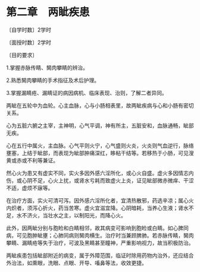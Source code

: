# 第二章　两眦疾患

〔自学时数〕2学时

〔面授时数〕2学时

〔目的要求〕

1.掌握赤脉传睛、胬肉攀睛的辨治。

2.熟悉胬肉攀睛的手术指征及术后护理。

3.掌握漏睛疮、漏睛证的病因病机、临床表现、治则，了解二者异同。

两眦在五轮中为血轮。心主血脉，心与小肠相表里，故两眦疾病与心和小肠有密切关系。

心为五脏六腑之主宰，主神明，心气平调，神有所主，五脏安和，血脉通畅，眦部无疾。

心在五行中属火，主血脉。心气平则火宁，心气盛则火炎，火炎则气血逆行，脉络壅塞，上结于眦部，而表现为眦部肿痛深红，眵粘干结等。若移热于小肠，可见溲黄或赤或不利等兼证。

然心火为患又有虚实不同，实火多因外感六淫所化，或心火自盛。虚火多因情志内伤，或心阴不足，心火上扰，或肾水亏耗而致虚火上炎，证见眦部微赤微痒、干涩不适，虚烦不寐等。

在治疗方面，实火可清可泻。因外感六淫所化者，宜清热散邪，药选辛凉；属心火内炽者，须泻心折火，药当苦寒。虚火宜滋宜降。心阴暗耗，当养心生液；肾水不足，水不济火，当壮水之主，以制阳光，而降心火。

此外，因两眦分别与胞睑和白睛相邻，故其病变可影响到胞睑或白睛。如心脾同病，可见胞肿眦壅；心肺同病则胬肉横生。治疗时当兼顾脾肺。若赤脉传睛，胬肉攀睛、漏睛疮等失于治疗，可波及黑睛甚至瞳神，严重影响视力，故当积极防治。

两眦疾患包括眦部附近的病变，属于外障范围，临证时除用药物内治外，还应结合外治法，如熏眼，洗眼、点眼、开导、㗜鼻等法，收效更捷。
